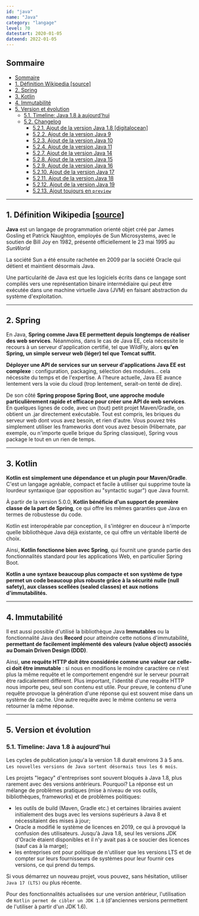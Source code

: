 ```yaml
---
id: "java"
name: "Java"
category: "langage"
level: 70
datestart: 2020-01-05
dateend: 2022-01-05
---
```


## Sommaire

- [Sommaire](#sommaire)
- [1. Définition Wikipedia \[source\]](#1-définition-wikipedia-source)
- [2. Spring](#2-spring)
- [3. Kotlin](#3-kotlin)
- [4. Immutabilité](#4-immutabilité)
- [5. Version et évolution](#5-version-et-évolution)
  - [5.1. Timeline: Java 1.8 à aujourd'hui](#51-timeline-java-18-à-aujourdhui)
  - [5.2. Changelog](#52-changelog)
    - [5.2.1. Ajout de la version Java 1.8 \[digitalocean\]](#521-ajout-de-la-version-java-18-digitalocean)
    - [5.2.2. Ajout de la version Java 9](#522-ajout-de-la-version-java-9)
    - [5.2.3. Ajout de la version Java 10](#523-ajout-de-la-version-java-10)
    - [5.2.4. Ajout de la version Java 11](#524-ajout-de-la-version-java-11)
    - [5.2.7. Ajout de la version Java 14](#527-ajout-de-la-version-java-14)
    - [5.2.8. Ajout de la version Java 15](#528-ajout-de-la-version-java-15)
    - [5.2.9. Ajout de la version Java 16](#529-ajout-de-la-version-java-16)
    - [5.2.10. Ajout de la version Java 17](#5210-ajout-de-la-version-java-17)
    - [5.2.11. Ajout de la version Java 18](#5211-ajout-de-la-version-java-18)
    - [5.2.12. Ajout de la version Java 19](#5212-ajout-de-la-version-java-19)
    - [5.2.13. Ajout toujours en `preview`](#5213-ajout-toujours-en-preview)

---

## 1. Définition Wikipedia [[source]](<https://fr.wikipedia.org/wiki/Java_(langage)>)

**Java** est un langage de programmation orienté objet créé par James Gosling et Patrick Naughton, employés de Sun Microsystems, avec le soutien de Bill Joy en 1982, présenté officiellement le 23 mai 1995 au _SunWorld_

La société Sun a été ensuite rachetée en 2009 par la société Oracle qui détient et maintient désormais Java.

Une particularité de Java est que les logiciels écrits dans ce langage sont compilés vers une représentation binaire intermédiaire qui peut être exécutée dans une machine virtuelle Java (JVM) en faisant abstraction du système d'exploitation.

---

## 2. Spring

En Java, **Spring comme Java EE permettent depuis longtemps de réaliser des web services**. Néanmoins, dans le cas de Java EE, cela nécessite le recours à un serveur d'application certifié, tel que WildFly, alors **qu'en Spring, un simple serveur web (léger) tel que Tomcat suffit.**

**Déployer une API de services sur un serveur d'applications Java EE est complexe** : configuration, packaging, sélection des modules… cela nécessite du temps et de l'expertise. A l'heure actuelle, Java EE avance lentement vers la voie du cloud (trop lentement, serait-on tenté de dire).

De son côté **Spring propose Spring Boot, une approche module particulièrement rapide et efficace pour créer une API de web services**. En quelques lignes de code, avec un (tout) petit projet Maven/Gradle, on obtient un .jar directement exécutable. Tout est compris, les briques du serveur web dont vous avez besoin, et rien d'autre. Vous pouvez très simplement utiliser les frameworks dont vous avez besoin (Hibernate, par exemple, ou n'importe quelle brique du Spring classique), Spring vous package le tout en un rien de temps.

---

## 3. Kotlin

**Kotlin est simplement une dépendance et un plugin pour Maven/Gradle**. C'est un langage agréable, compact et facile à utiliser qui supprime toute la lourdeur syntaxique (par opposition au "syntactic sugar") que Java fournit.

À partir de la version 5.0.0, **Kotlin bénéficie d'un support de première classe de la part de Spring**, ce qui offre les mêmes garanties que Java en termes de robustesse du code.

Kotlin est interopérable par conception, il s'intégrer en douceur à n'importe quelle bibliothèque Java déjà existante, ce qui offre un véritable liberté de choix.

Ainsi, **Kotlin fonctionne bien avec Spring**, qui fournit une grande partie des fonctionnalités standard pour les applications Web, en particulier Spring Boot.

**Kotlin a une syntaxe beaucoup plus compacte et son système de type permet un code beaucoup plus robuste grâce à la sécurité nulle (null safety), aux classes scellées (sealed classes) et aux notions d'immutabilités.**

---

## 4. Immutabilité

Il est aussi possible d'utilisé la bibliothèque Java **Immutables** ou la fonctionnalité Java des **Record** pour atteindre cette notions d'immutabilité, **permettant de facilement implémenté des valeurs (value object) associés au Domain Driven Design (DDD)**.

Ainsi, **une requête HTTP doit être considérée comme une valeur car celle-ci doit être immutable** : si nous en modifions le moindre caractère ce n'est plus la même requête et le comportement engendré sur le serveur pourrait être radicalement différent. Plus important, l'identité d'une requête HTTP nous importe peu, seul son contenu est utile. Pour preuve, le contenu d'une requête provoque la génération d'une réponse qui est souvent mise dans un système de cache. Une autre requête avec le même contenu se verra retourner la même réponse.

---

## 5. Version et évolution

### 5.1. Timeline: Java 1.8 à aujourd'hui

Les cycles de publication jusqu'a la version 1.8 durait environs 3 à 5 ans. `Les nouvelles versions de Java sortent désormais tous les 6 mois`.

Les projets "legacy" d'entreprises sont souvent bloqués à Java 1.8, plus rarement avec des versions antérieurs. Pourquoi? La réponse est un mélange de problèmes pratiques (mise à niveau de vos outils, bibliothèques, frameworks) et de problèmes politiques:

- les outils de build (Maven, Gradle etc.) et certaines librairies avaient initialement des bugs avec les versions supérieurs à Java 8 et nécessitaient des mises à jour;
- Oracle a modifié le système de licences en 2019, ce qui à provoqué la confusion des utilisateurs. Jusqu'à Java 1.8, seul les versions JDK d'Oracle étaient disponibles et il n'y avait pas à ce soucier des licences (sauf cas à la marge);
- les entreprises ont pour politique de n'utiliser que les versions LTS et de compter sur leurs fournisseurs de systèmes pour leur fournir ces versions, ce qui prend du temps.

Si vous démarrez un nouveau projet, vous pouvez, sans hésitation, utiliser `Java 17 (LTS)` ou plus récente.

Pour des fonctionnalités actualisées sur une version antérieur, l'utilisation de `Kotlin permet de cibler un JDK 1.8` (d'anciennes versions permettent de l'utiliser à partir d'un JDK 1.6).

<div class="timeline">
  <div class="flex-parent">
    <div class="input-flex-container">
      <div class="input">
        <span data-year="09/04" data-info="5.0"></span>
      </div>
      <div class="input">
        <span data-year="09/06" data-info="1.6"></span>
      </div>
      <div class="input">
        <span data-year="07/11" data-info="1.7"></span>
      </div>
      <div class="input active">
        <span data-year="03/14" data-info="1.8 (LTS 2030)"></span>
      </div>
      <div class="input">
        <span data-year="09/17" data-info="9"></span>
      </div>
      <div class="input">
        <span data-year="03/18" data-info="10"></span>
      </div>
      <div class="input">
        <span data-year="09/18" data-info="11 (LTS 2026)"></span>
      </div>
      <div class="input">
        <span data-year="03/19" data-info="12"></span>
      </div>
      <div class="input">
        <span data-year="09/19" data-info="13"></span>
      </div>
      <div class="input">
        <span data-year="03/20" data-info="14"></span>
      </div>
      <div class="input">
        <span data-year="09/20" data-info="15"></span>
      </div>
      <div class="input">
        <span data-year="03/21" data-info="16"></span>
      </div>
      <div class="input">
        <span data-year="09/21" data-info="17 (LTS 2029)"></span>
      </div>
      <div class="input">
        <span data-year="03/22" data-info="18"></span>
      </div>
      <div class="input">
        <span data-year="09/22" data-info="19"></span>
      </div>
      <div class="input">
        <span data-year="03/23" data-info="...20?"></span>
      </div>
    </div>
  </div>
</div>

### 5.2. Changelog

#### 5.2.1. Ajout de la version Java 1.8 [[digitalocean]](<https://www.digitalocean.com/community/tutorials/java-8-features-with-examples>)

Essentiellement, toutes les fonctionnalités du langage Java 1.8 et antérieur fonctionnent également dans les versions supérieur (tel que Java 19). Ces fonctionnalités forment une base et comprennent:

- JAVA 1.7 `Generic` et `Diamond Operator`
- methodes d'interfaces `default` et `static`
- `functional Interfaces` et `lambda expressions`, permettent de traiter les fonctions comme un argument de méthode ou le code comme des données (et qui permettent de s'affranchir de l'écriture de `anonymous inner class` pour l'implémentation)

    ```java
    //Anciennement
    for (int i = 0; i < list.size(); i++) {
      System.out.println(list.get(i));
    }
    Thread monThread = new Thread(new Runnable() {
      @Override
      public void run(){
        System.out.println("Mon traitement ");
      }
    });

    //A partir de Java 1.8
    list.forEach(System.out::println);
    Thread monThread = new Thread(() -> { System.out.println("Mon traitement"); });
    ```

- Stream API, prendre en charge les opérations séquentiels ou parallèles de style fonctionnel sur des flux d'éléments

    ```java
    List<String> list = Arrays.asList("one", "two");
    list.stream()
      .filter(name -> name.startsWith("o"))
      .map(String::toUpperCase)
      .sorted()
      .forEach(System.out::println);
    ```

- Iterable Interface
  - `forEach` se focus sur la partie
- `Optional` Le but de la classe est de fournir une solution au niveau du type pour représenter des valeurs facultatives au lieu de références nulles
- Java Time API
  - `LocalDate`
  - `LocalDateTime`
  - `Instant`
- Collections API
  - Collection `spliterator()`
  - Map
    - ajout de Map `replaceAll()`, `compute()`, `merge()`;
    - amélioration des performances pour la classe HashMap avec Key Collisions
- Concurrency API improvements
  - `ConcurrentHashMap`
  - `CompletableFuture`

#### 5.2.2. Ajout de la version Java 9

- Collections helper de création
  - `of`

    ```java
    List<String> list = List.of("one", "two", "three");
    Set<String> set = Set.of("one", "two", "three");
    Map<String, String> map = Map.of("foo", "one", "bar", "two");
    ```

- nouvelles méthodes Streams
  - `takeWhile`
  - `dropWhile`
  - `iterate`
- optional
  - `ifPresentOrElse`
- interfaces
  - méthodes privées
- `diamond operator` pour `anonymous inner class`
- `JShell`, shell JAVA avec résultat immédiat
- projet `Jigsaw`: Modules JAVA et Multi-Release Jar Files

#### 5.2.3. Ajout de la version Java 10

- mot-clef `var`, variable locale s'appliquant seulement au scope d'une méthode, toujours fortement typée
  
#### 5.2.4. Ajout de la version Java 11

- Différentes méthodes Strings et Files

  ```java
  "Marco".isBlank();
  "Mar\nco".lines();
  "Marco  ".strip();

  Path path = Files.writeString(Files.createTempFile("helloworld", ".txt"), "Hi, my name is!");
  String s = Files.readString(path);
  ```

- `execution de fichier source`: exécution des fichiers source Java sans avoir à les compiler au préalable. Un pas vers la scripting.
- inférence de type variable local (var) pour les paramètre de fonction lambda

  ```java
  (var firstName, var lastName) -> firstName + lastName
  ```

- `HTTPClient`, implémentation intégré au JDK en version final
- `Flight Recorder`
- `No-Op Garbage Collector`
  
#### 5.2.7. Ajout de la version Java 14

- nouvelle expression `switch` en version final
  - retour possible
  - synthaxe lambda possible
- `NullPointerExceptions` plus précis sur les causes
- Garbage Collectors
  - Concurrent Mark Sweep (CMS) Garbage Collector supprimé

#### 5.2.8. Ajout de la version Java 15

- `Text-Blocks` / `Multiline Strings` en version final

  ```java
  String htmlBeforeJava13 = "<html>\n" +
              "    <body>\n" +
              "        <p>Hello, world</p>\n" +
              "    </body>\n" +
              "</html>\n";

  String htmlWithJava15 = """
                <html>
                    <body>
                        <p>Hello, world</p>
                    </body>
                </html>
                """;
  ```

- Garbage Collectors
  - ZGC, Z Garbage Collector en version final

#### 5.2.9. Ajout de la version Java 16

- `Pattern Matching for instanceof`

  ```java
  //before
  if (obj instanceof String) {
    String s = (String) obj;
    s.substring(1)
  }

  //after
  if (obj instanceof String s) {
    s.substring(1)
  }
  ```

- `Unix-Domain Socket Channels`
- `records` en version finale, sont un nouveau type de classe dans le langage Java (record class), qui proposent une syntaxe compacte pour la déclaration de classes aux fonctionnalités restreintes qui agrègent des valeurs de manière immuable

  ```java
  //before
  final class Point {
    public final int x;
    public final int y;

    public Point(int x, int y) {
        this.x = x;
        this.y = y;
    }

    // implementations of equals, hashCode, toString and getter needed
  }

  //after
  record Point(int x, int y) { }
  ```

#### 5.2.10. Ajout de la version Java 17

- `Sealed Classes` en version final, sont des classes et interfaces qui limitent les classes qui peuvent les étendre/implémenter
  
#### 5.2.11. Ajout de la version Java 18

- UTF-8 par défaut
- `jwebserver`, web server basic

#### 5.2.12. Ajout de la version Java 19

#### 5.2.13. Ajout toujours en `preview`

- Pattern Matching pour switch
- Virtual Threads
- Foreign Function
- Memory API
- Structured Concurrency
- Vector API

<style scoped>
.timeline {
  height: 100%;
  font-family: "Quicksand", sans-serif;
  font-weight: 500;
  color: var(--text-color);
  /*background-color: #ECF0F1;*/
  padding: 0 25px;
  display: flex;
  flex-direction: column;
  position: relative;
  /*border-radius: 10px;*/
  margin: 40px
}

.timeline h1 {
  text-align: center;
  height: 38px;
  margin: 60px 0;
}
.timeline h1 span {
  white-space: nowrap;
}

.timeline .flex-parent {
  display: flex;
  flex-direction: column;
  justify-content: center;
  align-items: center;
  width: 100%;
  height: 100%;
}

.timeline .input-flex-container {
  display: flex;
  justify-content: space-around;
  align-items: center;
  width: 80vw;
  height: 100px;
  max-width: 1000px;
  position: relative;
  z-index: 0;
}

.timeline .input {
  width: 25px;
  height: 25px;
  background-color: #AEB6BF;
  position: relative;
  border-radius: 50%;
}

.timeline .input:hover {
  cursor: pointer;
}

.timeline .input::before, .input::after {
  content: "";
  display: block;
  position: absolute;
  z-index: -1;
  top: 50%;
  transform: translateY(-50%);
  background-color: #AEB6BF;
  width: 4vw;
  height: 5px;
  max-width: 50px;
}

.timeline .input::before {
  left: calc(-4vw + 12.5px);
}

.timeline .input::after {
  right: calc(-4vw + 12.5px);
}

.timeline .input.active {
  background-color: var(--border-color);
}

.timeline .input.active::before {
  background-color: #AEB6BF;
}

.timeline .input.active::after {
  /*background-color: #AEB6BF;*/
  background-color: var(--border-color);
}

.timeline .input.active span {
  font-weight: 700;
}

.timeline .input.active span::before {
  font-size: 13px;
}

.timeline .input.active span::after {
  font-size: 15px;
}

.timeline .input.active ~ .input, .input.active ~ .input::before, .input.active ~ .input::after {
  background-color: var(--border-color);
}

.timeline .input span {
  width: 1px;
  height: 1px;
  position: absolute;
  top: 50%;
  left: 50%;
  transform: translate(-50%, -50%);
  visibility: hidden;
}

.timeline .input span::before, .input span::after {
  visibility: visible;
  position: absolute;
  left: 50%;
}

.timeline .input span::after {
  content: attr(data-year);
  top: 25px;
  transform: translateX(-50%);
  font-size: 14px;
}

.timeline .input span::before {
  content: attr(data-info);
  top: -65px;
  width: 70px;
  transform: translateX(-5px) rotateZ(-45deg);
  font-size: 12px;
  text-indent: -10px;
}

.timeline .description-flex-container {
  width: 80vw;
  font-weight: 400;
  font-size: 22px;
  margin-top: 100px;
  max-width: 1000px;
}

.timeline .description-flex-container p {
  margin-top: 0;
  display: none;
}

.timeline .description-flex-container p.active {
  display: block;
}

@media (min-width: 1250px) {
  .input::before {
    left: -37.5px;
  }

  .input::after {
    right: -37.5px;
  }
}

@media (max-width: 850px) {
  .input {
    width: 17px;
    height: 17px;
  }
  .input::before, .input::after {
    height: 3px;
  }
  .input::before {
    left: calc(-4vw + 8.5px);
  }
  .input::after {
    right: calc(-4vw + 8.5px);
  }
}

@media (max-width: 600px) {
  .flex-parent {
    justify-content: initial;
  }

  .input-flex-container {
    flex-wrap: wrap;
    justify-content: center;
    width: 100%;
    height: auto;
    /*margin-top: 15vh;*/
  }

  .input {
    width: 60px;
    height: 60px;
    margin: 0 10px 50px;
    background-color: #AEB6BF;
  }
  .input::before, .input::after {
    content: none;
  }
  .input span {
    width: 100%;
    height: 100%;
    display: block;
  }
  .input span::before {
    top: calc(100% + 5px);
    transform: translateX(-50%);
    text-indent: 0;
    text-align: center;
  }
  .input span::after {
    top: 50%;
    transform: translate(-50%, -50%);
    color: #ECF0F1;
  }
  .description-flex-container {
    margin-top: 30px;
    text-align: center;
  }
}

@media (max-width: 400px) {
  .timeline {
    min-height: 950px;
  }
}
</style>
